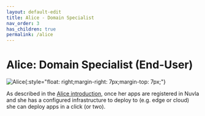 ```yaml
---
layout: default-edit
title: Alice - Domain Specialist
nav_order: 3
has_children: true
permalink: /alice
---
```


# Alice: Domain Specialist (End-User)

![Alice](/docs/users/assets/alice.png){:style="float: right;margin-right: 7px;margin-top: 7px;"}

As described in the [Alice introduction](/users#alice-the-domain-specialist), once her apps are registered in Nuvla and she has a configured infrastructure to deploy to (e.g. edge or cloud) she can deploy apps in a click (or two).
